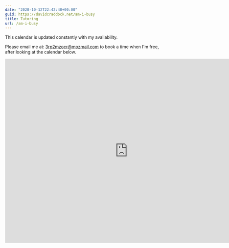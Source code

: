 ```yaml
---
date: "2020-10-12T22:42:40+00:00"
guid: https://davidcraddock.net/am-i-busy
title: Tutoring
url: /am-i-busy
---
```


This calendar is updated constantly with my availability.

Please email me at: 3rp2mzocr@mozmail.com to book a time when I'm free, after looking at the calendar below.

<iframe src="https://calendar.google.com/calendar/embed?src=contact%40davidcraddock.net&ctz=Europe%2FLondon" style="border: 0" width="800" height="600" frameborder="0" scrolling="no"></iframe>

